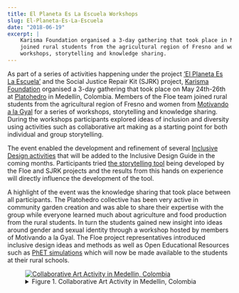 ```yaml
---
title: El Planeta Es La Escuela Workshops
slug: El-Planeta-Es-La-Escuela
date: "2018-06-19"
excerpt: |
    Karisma Foundation organised a 3-day gathering that took place in Medellín, Colombia. Members of the Floe team
    joined rural students from the agricultural region of Fresno and women from Motivando a la Gyal for a series of
    workshops, storytelling and knowledge sharing.
---
```


As part of a series of activities happening under the project
[‘El Planeta Es La Escuela’](https://web.karisma.org.co/el-planeta-es-la-escuela/) and the Social Justice Repair Kit
(SJRK) project, [Karisma Foundation](https://www.karisma-foundation.org/) organised a <time datetime="P3D">3-day</time>
gathering that took place on <time datetime="2018-05-24">May 24th</time>-<time datetime="2018-05-26">26th</time> at
[Platohedro](https://platohedro.org/) in Medellín, Colombia. Members of the Floe team joined rural students from the
agricultural region of Fresno and women from [Motivando a la Gyal](https://web.archive.org/web/20170420193718/https://platohedro.org/motivando-a-la-gyal/) for a
series of workshops, storytelling and knowledge sharing. During the workshops participants explored ideas of inclusion
and diversity using activities such as collaborative art making as a starting point for both individual and group
storytelling.

The event enabled the development and refinement of several
[Inclusive Design activities](https://wiki.fluidproject.org/display/fluid/Colombia+Visit+May+2018)
that will be added to the Inclusive Design Guide in the coming months. Participants tried
[the storytelling tool](https://karisma-stories.floeproject.org/) being developed by the Floe and SJRK projects and the
results from this hands on experience will directly influence the development of the tool.

A highlight of the event was the knowledge sharing that took place between all participants. The Platohedro collective
has been very active in community garden creation and was able to share their expertise with the group while everyone
learned much about agriculture and food production from the rural students. In turn the students gained new insight into
ideas around gender and sexual identity through a workshop hosted by members of Motivando a la Gyal. The Floe project
representatives introduced inclusive design ideas and methods as well as Open Educational Resources such as
[PhET simulations](https://phet.colorado.edu/en/accessibility/prototypes) which will now be made available to the
students at their rural schools.

<figure>
    <a href="/assets/media/Medellin_art.png">
        <img
            src="/assets/media/Medellin_art_thumb.png"
            alt="Collaborative Art Activity in Medellin, Colombia"
            aria-details="det1"
        >
    </a>
    <figcaption>
        <details id="det1">
            <summary>
                Figure 1. Collaborative Art Activity in Medellin, Colombia
            </summary>
            <p>
                An image showing a several students constructing a small sculpture made of toys on a table top.
            </p>
        </details>
    </figcaption>
</figure>
